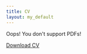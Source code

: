 ```yaml
---
title: CV
layout: my_default
---
```


<object data="/Gregory_Raskind_VisualCV_Resume.pdf#toolbar=0" width="100%" height="500px">
    <p>Oops! You don't support PDFs!</p>
    <p><a href="/Gregory_Raskind_VisualCV_Resume.pdf">Download CV</a>
</object>